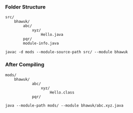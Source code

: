 ### Folder Structure

```
src/
    bhawuk/
        abc/
            xyz/
                Hello.java
        pqr/
        module-info.java
```

` javac -d mods --module-source-path src/ --module bhawuk `

### After Compiling

```
mods/
    bhawuk/
            abc/
                xyz/
                    Hello.class
            pqr/
```

` java --module-path mods/ --module bhawuk/abc.xyz.java `

